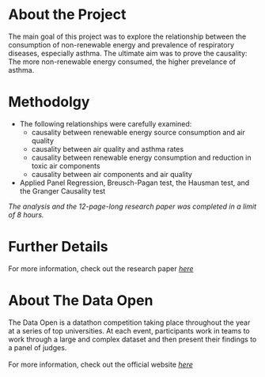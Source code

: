 # About the Project
The main goal of this project was to explore the relationship between the consumption of non-renewable energy and prevalence of respiratory diseases, especially asthma. The ultimate aim was to prove the causality: The more non-renewable energy consumed, the higher prevelance of asthma.

# Methodolgy
* The following relationships were carefully examined: 
  * causality between renewable energy source consumption and air quality
  * causality between air quality and asthma rates
  * causality between renewable energy consumption and reduction in toxic air components
  * causality between air components and air quality
* Applied Panel Regression, Breusch-Pagan test, the Hausman test, and the Granger Causality test

<em>The analysis and the 12-page-long research paper was completed in a limit of 8 hours. </em>

# Further Details
For more information, check out the research paper <em><a href="Research_Paper.pdf">here</a></em>

# About The Data Open
The Data Open is a datathon competition taking place throughout the year at a series of top universities. At each event, participants work in teams to work through a large and complex dataset and then present their findings to a panel of judges. <br /> <br />
For more information, check out the official website <em><a href="https://www.citadel.com/careers/the-data-open/">here</a></em>
